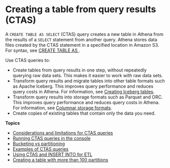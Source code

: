 # Creating a table from query results \(CTAS\)<a name="ctas"></a>

A `CREATE TABLE AS SELECT` \(CTAS\) query creates a new table in Athena from the results of a `SELECT` statement from another query\. Athena stores data files created by the CTAS statement in a specified location in Amazon S3\. For syntax, see [ CREATE TABLE AS ](create-table-as.md)\.

Use CTAS queries to: 
+ Create tables from query results in one step, without repeatedly querying raw data sets\. This makes it easier to work with raw data sets\.
+ Transform query results and migrate tables into other table formats such as Apache Iceberg\. This improves query performance and reduces query costs in Athena\. For information, see [Creating Iceberg tables](querying-iceberg-creating-tables.md)\.
+ Transform query results into storage formats such as Parquet and ORC\. This improves query performance and reduces query costs in Athena\. For information, see [Columnar storage formats](columnar-storage.md)\.
+ Create copies of existing tables that contain only the data you need\.

**Topics**
+ [Considerations and limitations for CTAS queries](ctas-considerations-limitations.md)
+ [Running CTAS queries in the console](ctas-console.md)
+ [Bucketing vs partitioning](ctas-bucketing-vs-partitioning.md)
+ [Examples of CTAS queries](ctas-examples.md)
+ [Using CTAS and INSERT INTO for ETL](ctas-insert-into-etl.md)
+ [Creating a table with more than 100 partitions](ctas-insert-into.md)